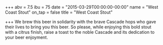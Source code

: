 +++
abv = 7.5
ibu = 75
date = "2015-03-29T00:00:00-00:00"
name = "West Coast Stout"
on_tap = false
title = "West Coast Stout"

+++
We brew this beer in solidarity with the brave Cascade hops who gave their lives to bring you this beer. So please, while enjoying this bold stout with a citrus finish, raise a toast to the noble Cascade and its dedication to your beer enjoyment.